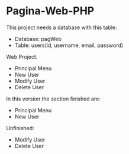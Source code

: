 # Pagina-Web-PHP
This project needs a database with this table:
  - Database: pagWeb
  - Table: users(id, username, email, password)

Web Project.
  - Principal Menu
  - New User
  - Modify User
  - Delete User

In this version the section finished are:
  - Principal Menu
  - New User
  
Unfinished:
  - Modify User
  - Delete User

